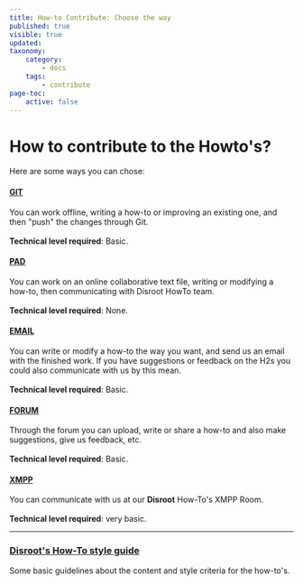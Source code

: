 ```yaml
---
title: How-to Contribute: Choose the way
published: true
visible: true
updated:
taxonomy:
    category:
        - docs
    tags:
        - contribute
page-toc:
    active: false
---
```


# How to contribute to the Howto's?

Here are some ways you can chose:

#### [GIT](/contribute/git)
You can work offline, writing a how-to or improving an existing one, and then "push" the changes through Git.<br><br>**Technical level required**: Basic.

#### [PAD](/contribute/pad)
You can work on an online collaborative text file, writing or modifying a how-to, then communicating with Disroot HowTo team.<br><br>**Technical level required**: None.

#### [EMAIL](/contribute/email)
You can write or modify a how-to the way you want, and send us an email with the finished work. If you have suggestions or feedback on the H2s you could also communicate with us by this mean. <br><br>**Technical level required**: Basic.

#### [FORUM](/contribute/forum)
Through the forum you can upload, write or share a how-to and also make suggestions, give us feedback, etc. <br><br>**Technical level required**: Basic.

#### [XMPP](/contribute/xmpp)
You can communicate with us at our **Disroot** How-To's XMPP Room.<br><br>**Technical level required**: very basic.

----

### [Disroot's How-To style guide](/contribute/styleguide)
Some basic guidelines about the content and style criteria for the how-to's.
